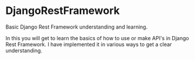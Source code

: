 # DjangoRestFramework

Basic Django Rest Framework understanding and learning.

In this you will get to learn the basics of how to use or make API's in Django Rest Framework.
I have implemented it in various ways to get a clear understanding.

